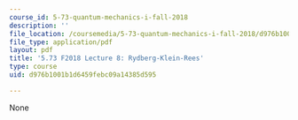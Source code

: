 ```yaml
---
course_id: 5-73-quantum-mechanics-i-fall-2018
description: ''
file_location: /coursemedia/5-73-quantum-mechanics-i-fall-2018/d976b1001b1d6459febc09a14385d595_MIT5_73F18_Lec8.pdf
file_type: application/pdf
layout: pdf
title: '5.73 F2018 Lecture 8: Rydberg-Klein-Rees'
type: course
uid: d976b1001b1d6459febc09a14385d595

---
```

None